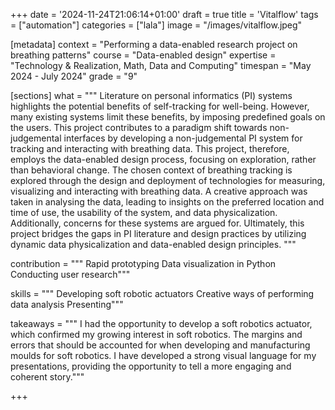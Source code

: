 +++
date = '2024-11-24T21:06:14+01:00'
draft = true
title = 'Vitalflow'
tags = ["automation"]
categories = ["lala"]
image = "/images/vitalflow.jpeg"


[metadata]
context = "Performing a data-enabled research project on breathing patterns"
course = "Data-enabled design"
expertise = "Technology & Realization, Math, Data and Computing"
timespan = "May 2024 - July 2024"
grade = "9"

[sections]
what = """
Literature on personal informatics (PI) systems highlights the potential benefits of self-tracking for well-being. However, many existing systems limit these benefits, by imposing predefined goals on the users. This project contributes to a paradigm shift towards non- judgemental interfaces by developing a non-judgemental PI system for tracking and interacting with breathing data. This project, therefore, employs the data-enabled design process, focusing on exploration, rather than behavioral change. The chosen context of breathing tracking is explored through the design and deployment of technologies for measuring, visualizing and interacting with breathing data. A creative approach was taken in analysing the data, leading to insights on the preferred location and time of use, the usability of the system, and data physicalization. Additionally, concerns for these systems are argued for. Ultimately, this project bridges the gaps in PI literature and design practices by utilizing dynamic data physicalization and data-enabled design principles. 
"""

contribution = """
Rapid prototyping
Data visualization in Python
Conducting user research"""

skills = """
Developing soft robotic actuators
Creative ways of performing data analysis
Presenting"""

takeaways = """
I had the opportunity to develop a soft robotics actuator, which confirmed my growing interest in soft robotics.
The margins and errors that should be accounted for when developing and manufacturing moulds for soft robotics.
I have developed a strong visual language for my presentations, providing the opportunity to tell a more engaging and coherent story."""

+++
